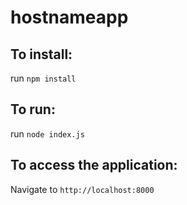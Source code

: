 # hostnameapp

## To install:
run ``npm install``

## To run:
run ``node index.js``

## To access the application:
Navigate to ``http://localhost:8000``
